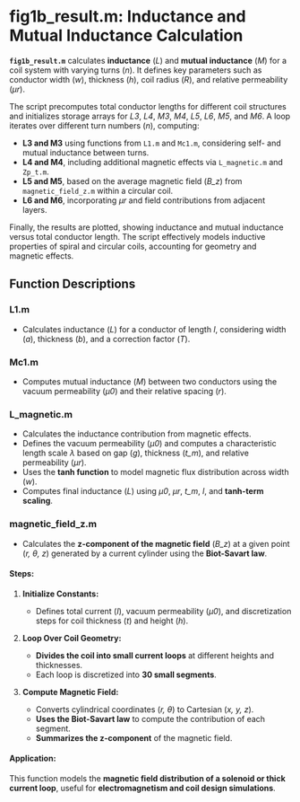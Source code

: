 # fig1b_result.m: Inductance and Mutual Inductance Calculation

**`fig1b_result.m`** calculates **inductance** (*L*) and **mutual inductance** (*M*) for a coil system with varying turns (*n*). It defines key parameters such as conductor width (*w*), thickness (*h*), coil radius (*R*), and relative permeability (*μr*).

The script precomputes total conductor lengths for different coil structures and initializes storage arrays for *L3*, *L4*, *M3*, *M4*, *L5*, *L6*, *M5*, and *M6*. A loop iterates over different turn numbers (*n*), computing:

- **L3 and M3** using functions from `L1.m` and `Mc1.m`, considering self- and mutual inductance between turns.
- **L4 and M4**, including additional magnetic effects via `L_magnetic.m` and `Zp_t.m`.
- **L5 and M5**, based on the average magnetic field (*B_z*) from `magnetic_field_z.m` within a circular coil.
- **L6 and M6**, incorporating *μr* and field contributions from adjacent layers.

Finally, the results are plotted, showing inductance and mutual inductance versus total conductor length. The script effectively models inductive properties of spiral and circular coils, accounting for geometry and magnetic effects.

## **Function Descriptions**

### **L1.m**
- Calculates inductance (*L*) for a conductor of length *l*, considering width (*a*), thickness (*b*), and a correction factor (*T*).

### **Mc1.m**
- Computes mutual inductance (*M*) between two conductors using the vacuum permeability (*μ0*) and their relative spacing (*r*).

### **L_magnetic.m**
- Calculates the inductance contribution from magnetic effects.
- Defines the vacuum permeability (*μ0*) and computes a characteristic length scale *λ* based on gap (*g*), thickness (*t_m*), and relative permeability (*μr*).
- Uses the **tanh function** to model magnetic flux distribution across width (*w*).
- Computes final inductance (*L*) using *μ0*, *μr*, *t_m*, *l*, and **tanh-term scaling**.

### **magnetic_field_z.m**
- Calculates the **z-component of the magnetic field** (*B_z*) at a given point (*r, θ, z*) generated by a current cylinder using the **Biot-Savart law**.
#### **Steps:**
1. **Initialize Constants:**  
   - Defines total current (*I*), vacuum permeability (*μ0*), and discretization steps for coil thickness (*t*) and height (*h*).

2. **Loop Over Coil Geometry:**  
   - **Divides the coil into small current loops** at different heights and thicknesses.  
   - Each loop is discretized into **30 small segments**.

3. **Compute Magnetic Field:**  
   - Converts cylindrical coordinates (*r, θ*) to Cartesian (*x, y, z*).  
   - **Uses the Biot-Savart law** to compute the contribution of each segment.  
   - **Summarizes the z-component** of the magnetic field.

#### **Application:**
This function models the **magnetic field distribution of a solenoid or thick current loop**, useful for **electromagnetism and coil design simulations**.
